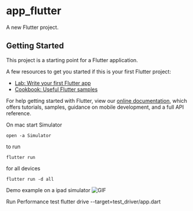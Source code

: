 # app_flutter

A new Flutter project.

## Getting Started

This project is a starting point for a Flutter application.

A few resources to get you started if this is your first Flutter project:

- [Lab: Write your first Flutter app](https://flutter.io/docs/get-started/codelab)
- [Cookbook: Useful Flutter samples](https://flutter.io/docs/cookbook)

For help getting started with Flutter, view our 
[online documentation](https://flutter.io/docs), which offers tutorials, 
samples, guidance on mobile development, and a full API reference.

On mac start Simulator
```
open -a Simulator
```
to run
```
flutter run
````
for all devices
```
flutter run -d all
```
Demo example on a ipad simulator
![GIF](demo.gif)

Run Performance test
flutter drive --target=test_driver/app.dart